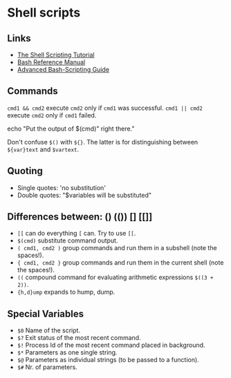 # Shell scripts

## Links
- [The Shell Scripting Tutorial](https://www.shellscript.sh/index.html)
- [Bash Reference Manual](https://www.gnu.org/software/bash/manual/bash.html)
- [Advanced Bash-Scripting Guide](https://tldp.org/LDP/abs/html/)

## Commands
`cmd1 && cmd2`   execute `cmd2` only if `cmd1` was successful.
`cmd1 || cmd2`   execute `cmd2` only if `cmd1` failed.

echo "Put the output of $(cmd)" right there."

Don't confuse `$()` with `${}`. The latter is for distinguishing between `${var}text` and `$vartext`.

## Quoting

- Single quotes: 'no substitution'
- Double quotes: "$variables will be substituted"

## Differences between: () (()) [] [[]]

- `[[` can do everything `[` can. Try to use `[[`.
- `$(cmd)` substitute command output.
- `( cmd1, cmd2 )` group commands and run them in a subshell (note the spaces!).
- `{ cmd1, cmd2 }` group commands and run them in the current shell (note the spaces!).
- `((` compound command for evaluating arithmetic expressions `$((3 + 2))`.
- `{h,d}ump` expands to hump, dump.


## Special Variables

- `$0` Name of the script.
- `$?` Exit status of the most recent command.
- `$!` Process Id of the most recent command placed in background.
- `$*` Parameters as one single string.
- `$@` Parameters as individual strings (to be passed to a function).
- `$#` Nr. of parameters.